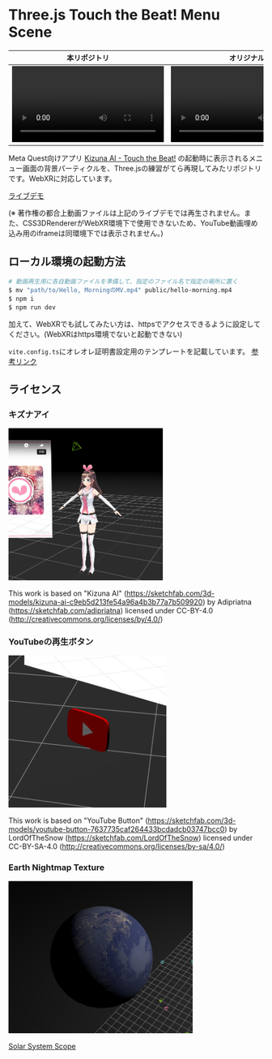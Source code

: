# Three.js Touch the Beat! Menu Scene

| 本リポジトリ                                                                                                                                                        | オリジナル                                                                                                                                                   |
| ------------------------------------------------------------------------------------------------------------------------------------------------------------------- | ------------------------------------------------------------------------------------------------------------------------------------------------------------ |
| <video src="https://github.com/FUGAMARU/three-js-touch-the-beat-menu-scene/assets/7829486/dce5eebd-bb94-48e0-8108-143c73e48b3c" controls title="This Repository" /> | <video src="https://github.com/FUGAMARU/three-js-touch-the-beat-menu-scene/assets/7829486/cc472442-e678-4ac7-b1ef-f612fb0ec4fd" controls title="Original" /> |

Meta Quest向けアプリ [Kizuna AI - Touch the Beat!](https://www.oculus.com/deeplink/?action=view&path=/app/3857024597703276&ref=oculus_desktop) の起動時に表示されるメニュー画面の背景パーティクルを、Three.jsの練習がてら再現してみたリポジトリです。WebXRに対応しています。

[ライブデモ](https://fugamaru.com/projects/three-js-touch-the-beat-menu-scene/)

(※ 著作権の都合上動画ファイルは上記のライブデモでは再生されません。また、CSS3DRendererがWebXR環境下で使用できないため、YouTube動画埋め込み用のiframeは同環境下では表示されません。)

## ローカル環境の起動方法

```bash
# 動画再生用に各自動画ファイルを準備して、指定のファイル名で指定の場所に置く
$ mv "path/to/Hello, MorningのMV.mp4" public/hello-morning.mp4
$ npm i
$ npm run dev
```

加えて、WebXRでも試してみたい方は、httpsでアクセスできるように設定してください。(WebXRはhttps環境でないと起動できない)

`vite.config.ts`にオレオレ証明書設定用のテンプレートを記載しています。 [参考リンク](https://qiita.com/Nicasdream0/items/d6db6fcfc145ce6ca1b4)

## ライセンス

### キズナアイ

<img height="300" src="kizuna-ai.png" />

This work is based on "Kizuna AI" (https://sketchfab.com/3d-models/kizuna-ai-c9eb5d213fe54a96a4b3b77a7b509920) by Adipriatna (https://sketchfab.com/adipriatna) licensed under CC-BY-4.0 (http://creativecommons.org/licenses/by/4.0/)

### YouTubeの再生ボタン

<img height="300" src="youtube-button.png" />

This work is based on "YouTube Button" (https://sketchfab.com/3d-models/youtube-button-7637735caf264433bcdadcb03747bcc0) by LordOfTheSnow (https://sketchfab.com/LordOfTheSnow) licensed under CC-BY-SA-4.0 (http://creativecommons.org/licenses/by-sa/4.0/)

### Earth Nightmap Texture

<img height="300" src="earth.png" />

[Solar System Scope](https://www.solarsystemscope.com/textures/)
